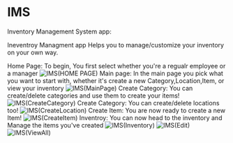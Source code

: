 # IMS
Inventory Management System app:

Ineventroy Managment app Helps you to manage/customize your inventory on your own way.

Home Page: To begin, You first select whether you're a regualr employee or a manager
![IMS(HOME PAGE)](https://user-images.githubusercontent.com/88238579/191371013-0834a50b-21f7-47d5-9f3e-3ddc3c8f3944.png)
Main page: In the main page you pick what you want to start with, whether it's create a new Category,Location,Item, or view your inventory
![IMS(MainPage)](https://user-images.githubusercontent.com/88238579/191372419-64f74f30-b164-4a0b-865f-847cb158395f.png)
Create Category: You can create/delete categories and use them to create your items!
![IMS(CreateCategory)](https://user-images.githubusercontent.com/88238579/191372853-a00dd3b5-fe8f-463c-8582-1aee59fdcba7.png)
Create Category: You can create/delete locations too!
![IMS(CreateLocation)](https://user-images.githubusercontent.com/88238579/191372883-509f4a83-9d88-43a7-95f6-7dcdda58e62c.png)
Create Item: You are now ready to create a new Item!
![IMS(CreateItem)](https://user-images.githubusercontent.com/88238579/191372914-7625b75a-2473-43bd-8649-200042670724.png)
Inventroy: You can now head to the inventory and Manage the items you've created
![IMS(Inventory)](https://user-images.githubusercontent.com/88238579/191372968-13aee034-9ada-4112-b032-c9d557cd7ada.png)
![IMS(Edit)](https://user-images.githubusercontent.com/88238579/191373058-420b72de-acf2-468c-814f-5f0de901599c.png)
![IMS(ViewAll)](https://user-images.githubusercontent.com/88238579/191373106-ef893f0c-504d-432c-89df-e39050b15ff6.png)
